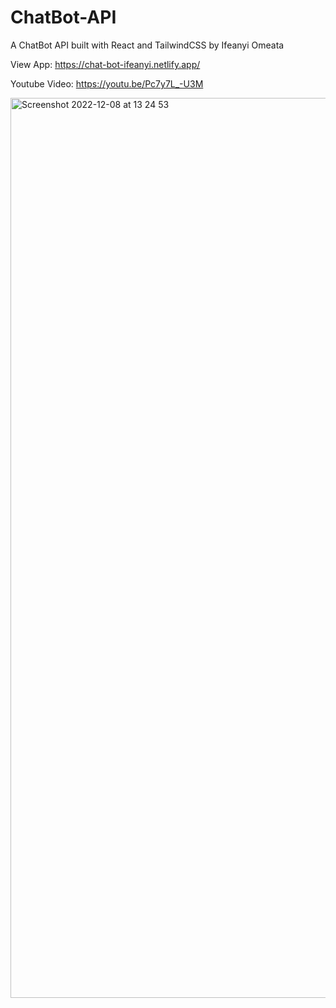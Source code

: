 # ChatBot-API

A ChatBot API built with React and TailwindCSS by Ifeanyi Omeata

View App: https://chat-bot-ifeanyi.netlify.app/

Youtube Video: https://youtu.be/Pc7y7L_-U3M

<img width="1440" alt="Screenshot 2022-12-08 at 13 24 53" src="https://user-images.githubusercontent.com/32337103/206445894-1b2f8125-a449-4e51-930a-a4f7e08c6108.png">
